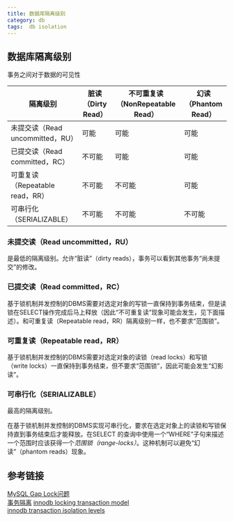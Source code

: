 ```yaml
---
title: 数据库隔离级别
category: db
tags:  db isolation
---
```


## 数据库隔离级别

事务之间对于数据的可见性

隔离级别    |脏读（Dirty Read） |不可重复读（NonRepeatable Read）   |幻读（Phantom Read）
|-----------------------------|------|-------|----
未提交读（Read uncommitted，RU）|可能   |可能   |可能
已提交读（Read committed，RC）  |不可能 |可能   |可能
可重复读（Repeatable read，RR） |不可能 |不可能 |可能
可串行化（SERIALIZABLE）        |不可能 |不可能 |不可能

<!-- more -->

### 未提交读（Read uncommitted，RU）

是最低的隔离级别。允许“脏读”（dirty reads），事务可以看到其他事务“尚未提交”的修改。

### 已提交读（Read committed，RC）

基于锁机制并发控制的DBMS需要对选定对象的写锁一直保持到事务结束，但是读锁在SELECT操作完成后马上释放（因此“不可重复读”现象可能会发生，见下面描述）。和可重复读（Repeatable read，RR）隔离级别一样，也不要求“范围锁”。

### 可重复读（Repeatable read，RR）

基于锁机制并发控制的DBMS需要对选定对象的读锁（read locks）和写锁（write locks）一直保持到事务结束，但不要求“范围锁”，因此可能会发生“幻影读”。

### 可串行化（SERIALIZABLE）

最高的隔离级别。

在基于锁机制并发控制的DBMS实现可串行化，要求在选定对象上的读锁和写锁保持直到事务结束后才能释放。在SELECT 的查询中使用一个“WHERE”子句来描述一个范围时应该获得一个*范围锁（range-locks）*。这种机制可以避免“幻读”（phantom reads）现象。

## 参考链接

[MySQL Gap Lock问题](https://www.cnblogs.com/diegodu/p/9239200.html)  
[事务隔离](https://en.wikipedia.org/wiki/Isolation_(database_systems))  
[innodb locking transaction model](https://dev.mysql.com/doc/refman/8.0/en/innodb-locking-transaction-model.html)  
[innodb transaction isolation levels](https://dev.mysql.com/doc/refman/8.0/en/innodb-transaction-isolation-levels.html)  
